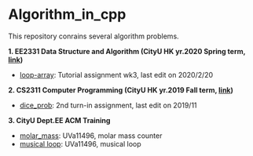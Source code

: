 # Algorithm_in_cpp

This repository conrains several algorithm problems.

**1. EE2331 Data Structure and Algorithm (CityU HK yr.2020 Spring term, [link](https://www.cityu.edu.hk/catalogue/ug/201415/course/EE2331.htm))**
  - [loop-array](/loop_array/EE2331_tut_wk3.cpp): Tutorial assignment wk3, last edit on 2020/2/20 

**2. CS2311 Computer Programming (CityU HK yr.2019 Fall term, [link](https://www.cityu.edu.hk/catalogue/ug/201415/course/CS2311.htm))**
  - [dice_prob](/dices_prob/CS2311_Ass2.cpp): 2nd turn-in assignment, last edit on 2019/11 

**3. CityU Dept.EE ACM Training**
  - [molar_mass](/ASM_Training_2019/molar_mass.cpp): UVa11496, molar mass counter
  - [musical loop](/ASM_Training_2019/musical_loop.cpp): UVa11496, musical loop
